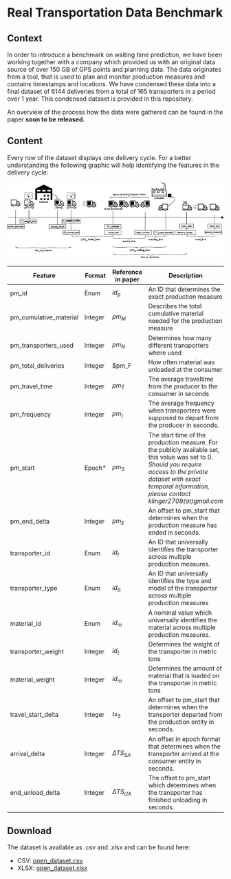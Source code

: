 # Real Transportation Data Benchmark

## Context

In order to introduce a benchmark on waiting time prediction, we have been working together with a company which provided us with an original data source of over 150 GB of GPS points and planning data. 
The data originates from a tool, that is used to plan and monitor production measures and contains timestamps and locations. We have condensed these data into a final dataset of 6144 deliveries from a total of 165 transporters in a period over 1 year. This condensed dataset is provided in this repository.

An overview of the process how the data were gathered can be found in the paper **soon to be released**.


## Content

Every row of the dataset displays one delivery cycle. For a better understanding the following graphic will help identifying the features in the delivery cycle:

![One Delivery cycle: Loading and unloading process of one transporter](./images/realistic_data_timestamps.png)


| Feature                | Format  | Reference in paper | Description                                                                                                                                                                                                                    |
| ---------------------- | ------- | ------------------ | ------------------------------------------------------------------------------------------------------------------------------------------------------------------------------------------------------------------------------ |
| pm_id                  | Enum    | $id_p$             | An ID that determines the exact production measure                                                                                                                                                                             |
| pm_cumulative_material | Integer | $pm_M$             | Describes the total cumulative material needed for the production measure                                                                                                                                                      |
| pm_transporters_used   | Integer | $pm_N$             | Determines how many different transporters where used                                                                                                                                                                          |
| pm_total_deliveries    | Integer | $pm_F              | How often material was unloaded at the consumer                                                                                                                                                                                |
| pm_travel_time         | Integer | $pm_{\bar{T}}$     | The average traveltime from the producer to the consumer in seconds                                                                                                                                                            |
| pm_frequency           | Integer | $pm_I$             | The average frequency when transporters were supposed to depart from the producer in seconds.                                                                                                                                  |
| pm_start               | Epoch*  | $pm_S$             | The start time of the production measure. For the publicly available set, this value was set to 0. *Should you require access to the private dataset with exact temporal information, please contact klinger2709(at)gmail.com* |
| pm_end_delta           | Integer | $pm_E$             | An offset to pm_start that determines when the production measure has ended in seconds.                                                                                                                                        |
| transporter_id         | Enum    | $id_t$             | An ID that universally identifies the transporter across multiple production measures.                                                                                                                                         |
| transporter_type       | Enum    | $id_{tt}$            | An ID that universally identifies the type and model of the transporter across multiple production measures                                                                                                                    |
| material_id            | Enum    | $id_m$             | A nominal value which universally identifies the material across multiple production measures.                                                                                                                                 |
| transporter_weight     | Integer | $id_t$             | Determines the weight of the transporter in metric tons                                                                                                                                                                        |
| material_weight        | Integer | $id_m$             | Determines the amount of material that is loaded on the transporter in metric tons                                                                                                                                             |
| travel_start_delta     | Integer | $ts_S$             | An offset to pm_start that determines when the transporter departed from the production entity in seconds.                                                                                                                     |
| arrival_delta          | Integer | $\Delta{}TS_{SA}$  | An offset in epoch format that determines when the transporter arrived at the consumer entity in seconds.                                                                                                                      |
| end_unload_delta       | Integer | $\Delta{}TS_{UA}$  | The offset to pm_start which determines when the transporter has finished unloading in seconds.                                                                                                                                |

## Download

The dataset is available as .csv and .xlsx and can be found here:
- CSV: [open_dataset.csv](./csv/open_dataset.csv) 
- XLSX: [open_dataset.xlsx](./xlsx/open_dataset.xlsx) 

